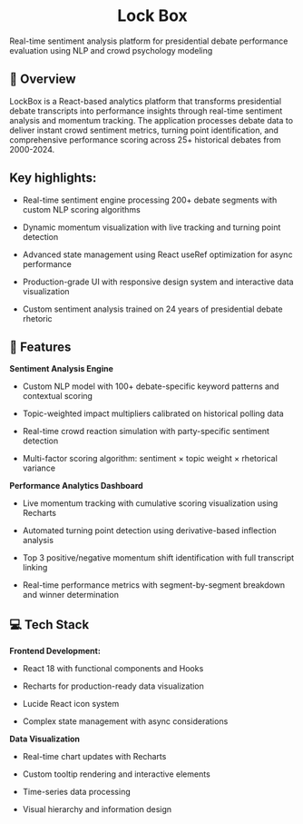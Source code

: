 <h1 align="center">Lock Box</h1>
Real-time sentiment analysis platform for presidential debate performance evaluation using NLP and crowd psychology modeling

## 📖 Overview
LockBox is a React-based analytics platform that transforms presidential debate transcripts into performance insights through real-time sentiment analysis and momentum tracking. The application processes debate data to deliver instant crowd sentiment metrics, turning point identification, and comprehensive performance scoring across 25+ historical debates from 2000-2024.

## Key highlights:
- Real-time sentiment engine processing 200+ debate segments with custom NLP scoring algorithms

- Dynamic momentum visualization with live tracking and turning point detection

- Advanced state management using React useRef optimization for async performance

- Production-grade UI with responsive design system and interactive data visualization

- Custom sentiment analysis trained on 24 years of presidential debate rhetoric

## 🚀 Features
**Sentiment Analysis Engine**

- Custom NLP model with 100+ debate-specific keyword patterns and contextual scoring

- Topic-weighted impact multipliers calibrated on historical polling data 

- Real-time crowd reaction simulation with party-specific sentiment detection

- Multi-factor scoring algorithm: sentiment × topic weight × rhetorical variance

**Performance Analytics Dashboard**

- Live momentum tracking with cumulative scoring visualization using Recharts

- Automated turning point detection using derivative-based inflection analysis

- Top 3 positive/negative momentum shift identification with full transcript linking

- Real-time performance metrics with segment-by-segment breakdown and winner determination

## 💻 Tech Stack
**Frontend Development:**

- React 18 with functional components and Hooks 

- Recharts for production-ready data visualization

- Lucide React icon system

- Complex state management with async considerations

**Data Visualization**

- Real-time chart updates with Recharts

- Custom tooltip rendering and interactive elements

- Time-series data processing

- Visual hierarchy and information design


